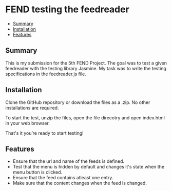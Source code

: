 # FEND testing the feedreader

* [Summary](#summary)
* [Installation](#installation)
* [Features](#features)

## Summary

This is my submission for the 5th FEND Project. The goal was to test a given feedreader with the testing library Jasmine. My task was to write the testing specifications in the feedreader.js file.

## Installation

Clone the GitHub repository or download the files as a .zip. No other installations are required.

To start the test, unzip the files, open the file direcotry and open index.html in your web browser.

That's it you’re ready to start testing!

## Features

 * Ensure that the url and name of the feeds is defined.
 * Test that the menu is hidden by default and changes it's state when the menu button is clicked.
 * Ensure that the feed contains atleast one entry.
 * Make sure that the content changes when the feed is changed.
